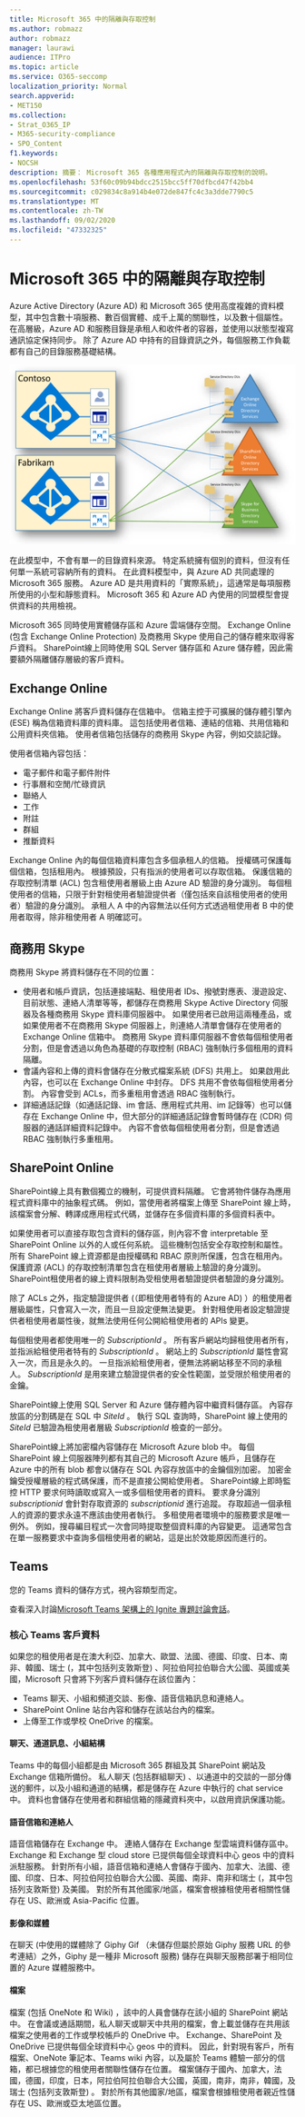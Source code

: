 ```yaml
---
title: Microsoft 365 中的隔離與存取控制
ms.author: robmazz
author: robmazz
manager: laurawi
audience: ITPro
ms.topic: article
ms.service: O365-seccomp
localization_priority: Normal
search.appverid:
- MET150
ms.collection:
- Strat_O365_IP
- M365-security-compliance
- SPO_Content
f1.keywords:
- NOCSH
description: 摘要： Microsoft 365 各種應用程式內的隔離與存取控制的說明。
ms.openlocfilehash: 53f60c09b94bdcc2515bcc5ff70dfbcd47f42bb4
ms.sourcegitcommit: c029834c8a914b4e072de847fc4c3a3dde7790c5
ms.translationtype: MT
ms.contentlocale: zh-TW
ms.lasthandoff: 09/02/2020
ms.locfileid: "47332325"
---
```

# <a name="isolation-and-access-control-in-microsoft-365"></a>Microsoft 365 中的隔離與存取控制

Azure Active Directory (Azure AD) 和 Microsoft 365 使用高度複雜的資料模型，其中包含數十項服務、數百個實體、成千上萬的關聯性，以及數十個屬性。 在高層級，Azure AD 和服務目錄是承租人和收件者的容器，並使用以狀態型複寫通訊協定保持同步。 除了 Azure AD 中持有的目錄資訊之外，每個服務工作負載都有自己的目錄服務基礎結構。
 
![租使用者資料同步 Microsoft 365](../media/office-365-isolation-tenant-data-sync.png)

在此模型中，不會有單一的目錄資料來源。 特定系統擁有個別的資料，但沒有任何單一系統可容納所有的資料。 在此資料模型中，與 Azure AD 共同處理的 Microsoft 365 服務。 Azure AD 是共用資料的「實際系統」，這通常是每項服務所使用的小型和靜態資料。 Microsoft 365 和 Azure AD 內使用的同盟模型會提供資料的共用檢視。

Microsoft 365 同時使用實體儲存區和 Azure 雲端儲存空間。 Exchange Online (包含 Exchange Online Protection) 及商務用 Skype 使用自己的儲存體來取得客戶資料。 SharePoint線上同時使用 SQL Server 儲存區和 Azure 儲存體，因此需要額外隔離儲存層級的客戶資料。

## <a name="exchange-online"></a>Exchange Online

Exchange Online 將客戶資料儲存在信箱中。 信箱主控于可擴展的儲存體引擎內 (ESE) 稱為信箱資料庫的資料庫。 這包括使用者信箱、連結的信箱、共用信箱和公用資料夾信箱。 使用者信箱包括儲存的商務用 Skype 內容，例如交談記錄。

使用者信箱內容包括：

- 電子郵件和電子郵件附件
- 行事曆和空閒/忙碌資訊
- 聯絡人
- 工作
- 附註
- 群組
- 推斷資料

Exchange Online 內的每個信箱資料庫包含多個承租人的信箱。 授權碼可保護每個信箱，包括租用內。 根據預設，只有指派的使用者可以存取信箱。 保護信箱的存取控制清單 (ACL) 包含租使用者層級上由 Azure AD 驗證的身分識別。 每個租使用者的信箱，只限于針對租使用者驗證提供者（僅包括來自該租使用者的使用者）驗證的身分識別。 承租人 A 中的內容無法以任何方式透過租使用者 B 中的使用者取得，除非租使用者 A 明確認可。

## <a name="skype-for-business"></a>商務用 Skype

商務用 Skype 將資料儲存在不同的位置：

- 使用者和帳戶資訊，包括連接端點、租使用者 IDs、撥號對應表、漫遊設定、目前狀態、連絡人清單等等，都儲存在商務用 Skype Active Directory 伺服器及各種商務用 Skype 資料庫伺服器中。 如果使用者已啟用這兩種產品，或如果使用者不在商務用 Skype 伺服器上，則連絡人清單會儲存在使用者的 Exchange Online 信箱中。 商務用 Skype 資料庫伺服器不會依每個租使用者分割，但是會透過以角色為基礎的存取控制 (RBAC) 強制執行多個租用的資料隔離。
- 會議內容和上傳的資料會儲存在分散式檔案系統 (DFS) 共用上。 如果啟用此內容，也可以在 Exchange Online 中封存。 DFS 共用不會依每個租使用者分割。 內容會受到 ACLs，而多重租用會透過 RBAC 強制執行。
- 詳細通話記錄（如通話記錄、im 會話、應用程式共用、im 記錄等）也可以儲存在 Exchange Online 中，但大部分的詳細通話記錄會暫時儲存在 (CDR) 伺服器的通話詳細資料記錄中。 內容不會依每個租使用者分割，但是會透過 RBAC 強制執行多重租用。

## <a name="sharepoint-online"></a>SharePoint Online

SharePoint線上具有數個獨立的機制，可提供資料隔離。 它會將物件儲存為應用程式資料庫中的抽象程式碼。 例如，當使用者將檔案上傳至 SharePoint 線上時，該檔案會分解、轉譯成應用程式代碼，並儲存在多個資料庫的多個資料表中。

如果使用者可以直接存取包含資料的儲存區，則內容不會 interpretable 至 SharePoint Online 以外的人或任何系統。 這些機制包括安全存取控制和屬性。 所有 SharePoint 線上資源都是由授權碼和 RBAC 原則所保護，包含在租用內。 保護資源 (ACL) 的存取控制清單包含在租使用者層級上驗證的身分識別。 SharePoint租使用者的線上資料限制為受租使用者驗證提供者驗證的身分識別。

除了 ACLs 之外，指定驗證提供者 (（即租使用者特有的 Azure AD) ）的租使用者層級屬性，只會寫入一次，而且一旦設定便無法變更。 針對租使用者設定驗證提供者租使用者屬性後，就無法使用任何公開給租使用者的 APIs 變更。

每個租使用者都使用唯一的 *SubscriptionId* 。 所有客戶網站均歸租使用者所有，並指派給租使用者特有的 *SubscriptionId* 。 網站上的 *SubscriptionId* 屬性會寫入一次，而且是永久的。 一旦指派給租使用者，便無法將網站移至不同的承租人。 *SubscriptionId* 是用來建立驗證提供者的安全性範圍，並受限於租使用者的金鑰。

SharePoint線上使用 SQL Server 和 Azure 儲存體內容中繼資料儲存區。 內容存放區的分割碼是在 SQL 中 *SiteId* 。 執行 SQL 查詢時，SharePoint 線上使用的 *SiteId* 已驗證為租使用者層級 *SubscriptionId* 檢查的一部分。

SharePoint線上將加密檔內容儲存在 Microsoft Azure blob 中。 每個 SharePoint 線上伺服器陣列都有其自己的 Microsoft Azure 帳戶，且儲存在 Azure 中的所有 blob 都會以儲存在 SQL 內容存放區中的金鑰個別加密。 加密金鑰受授權層級的程式碼保護，而不是直接公開給使用者。 SharePoint線上即時監控 HTTP 要求何時讀取或寫入一或多個租使用者的資料。 要求身分識別 *subscriptionid* 會針對存取資源的 *subscriptionid* 進行追蹤。 存取超過一個承租人的資源的要求永遠不應該由使用者執行。 多租使用者環境中的服務要求是唯一例外。 例如，搜尋編目程式一次會同時提取整個資料庫的內容變更。 這通常包含在單一服務要求中查詢多個租使用者的網站，這是出於效能原因而進行的。

## <a name="teams"></a>Teams

您的 Teams 資料的儲存方式，視內容類型而定。 

查看深入討論[Microsoft Teams 架構上的 Ignite 專題討論會話](https://channel9.msdn.com/Events/Ignite/Microsoft-Ignite-Orlando-2017/BRK3071)。

### <a name="core-teams-customer-data"></a>核心 Teams 客戶資料

如果您的租使用者是在澳大利亞、加拿大、歐盟、法國、德國、印度、日本、南非、韓國、瑞士 (，其中包括列支敦斯登) 、阿拉伯阿拉伯聯合大公國、英國或美國，Microsoft 只會將下列客戶資料儲存在該位置內：

- Teams 聊天、小組和頻道交談、影像、語音信箱訊息和連絡人。
- SharePoint Online 站台內容和儲存在該站台內的檔案。
- 上傳至工作或學校 OneDrive 的檔案。

#### <a name="chat-channel-messages-team-structure"></a>聊天、通道訊息、小組結構

Teams 中的每個小組都是由 Microsoft 365 群組及其 SharePoint 網站及 Exchange 信箱所備份。 私人聊天 (包括群組聊天) 、以通道中的交談的一部分傳送的郵件，以及小組和通道的結構，都是儲存在 Azure 中執行的 chat service 中。 資料也會儲存在使用者和群組信箱的隱藏資料夾中，以啟用資訊保護功能。

#### <a name="voicemail-and-contacts"></a>語音信箱和連絡人

語音信箱儲存在 Exchange 中。 連絡人儲存在 Exchange 型雲端資料儲存區中。 Exchange 和 Exchange 型 cloud store 已提供每個全球資料中心 geos 中的資料派駐服務。 針對所有小組，語音信箱和連絡人會儲存于國內、加拿大、法國、德國、印度、日本、阿拉伯阿拉伯聯合大公國、英國、南非、南非和瑞士 (，其中包括列支敦斯登) 及美國。 對於所有其他國家/地區，檔案會根據租使用者相關性儲存在 US、歐洲或 Asia-Pacific 位置。

#### <a name="images-and-media"></a>影像和媒體

在聊天 (中使用的媒體除了 Giphy Gif （未儲存但屬於原始 Giphy 服務 URL 的參考連結）之外，Giphy 是一種非 Microsoft 服務) 儲存在與聊天服務部署于相同位置的 Azure 媒體服務中。

#### <a name="files"></a>檔案

檔案 (包括 OneNote 和 Wiki) ，該中的人員會儲存在該小組的 SharePoint 網站中。 在會議或通話期間，私人聊天或聊天中共用的檔案，會上載並儲存在共用該檔案之使用者的工作或學校帳戶的 OneDrive 中。 Exchange、SharePoint 及 OneDrive 已提供每個全球資料中心 geos 中的資料。 因此，針對現有客戶，所有檔案、OneNote 筆記本、Teams wiki 內容，以及屬於 Teams 體驗一部分的信箱，都已根據您的租使用者關聯性儲存在位置。 檔案儲存于國內、加拿大，法國，德國，印度，日本，阿拉伯阿拉伯聯合大公國，英國，南非，南非，韓國，及瑞士 (包括列支敦斯登) 。 對於所有其他國家/地區，檔案會根據租使用者親近性儲存在 US、歐洲或亞太地區位置。
